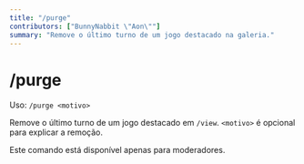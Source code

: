 ```yaml
---
title: "/purge"
contributors: ["BunnyNabbit \"Aon\""]
summary: "Remove o último turno de um jogo destacado na galeria."
---
```


# /purge

Uso: `/purge <motivo>`

Remove o último turno de um jogo destacado em `/view`. `<motivo>` é opcional para explicar a remoção.

Este comando está disponível apenas para moderadores.
